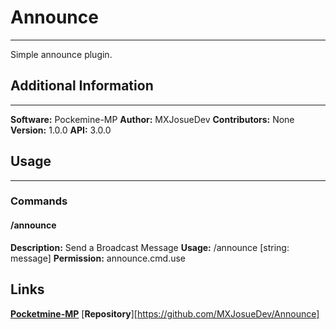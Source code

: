 # Announce
---
Simple announce plugin.

## Additional Information
---
**Software:** Pockemine-MP
**Author:** MXJosueDev
**Contributors:** None
**Version:** 1.0.0
**API:** 3.0.0

## Usage
---
### Commands

#### /announce
**Description:** Send a Broadcast Message
**Usage:** /announce \[string: message]
**Permission:** announce.cmd.use

## Links

[**Pocketmine-MP**](https://github.com/pmmp)
[**Repository**][https://github.com/MXJosueDev/Announce]
